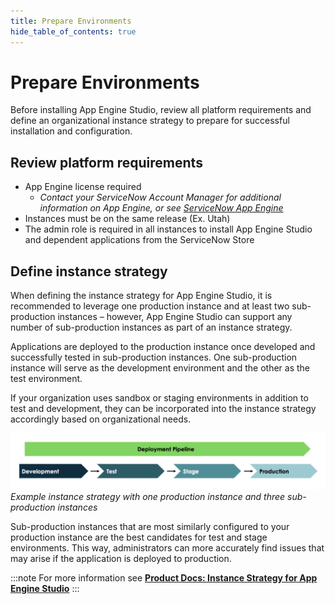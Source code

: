```yaml
---
title: Prepare Environments
hide_table_of_contents: true
---
```


# Prepare Environments

Before installing App Engine Studio, review all platform requirements and define an organizational instance strategy to prepare for successful installation and configuration.

## Review platform requirements
- App Engine license required
  - *Contact your ServiceNow Account Manager for additional information on App Engine, or see [ServiceNow App Engine](https://www.servicenow.com/products/now-platform-app-engine.html)*
- Instances must be on the same release (Ex. Utah)
- The admin role is required in all instances to install App Engine Studio and dependent applications from the ServiceNow Store

## Define instance strategy

When defining the instance strategy for App Engine Studio, it is recommended to leverage one production instance and at least two sub-production instances – however, App Engine Studio can support any number of sub-production instances as part of an instance strategy.

Applications are deployed to the production instance once developed and successfully tested in sub-production instances. One sub-production instance will serve as the development environment and the other as the test environment.

If your organization uses sandbox or staging environments in addition to test and development, they can be incorporated into the instance strategy accordingly based on organizational needs.

![relative](/img/lab-aemc/2023-07-07-12-06-36.png)
*Example instance strategy with one production instance and three sub-production instances*

Sub-production instances that are most similarly configured to your production instance are the best candidates for test and stage environments. This way, administrators can more accurately find issues that may arise if the application is deployed to production.

:::note
For more information see **[Product Docs: Instance Strategy for App Engine Studio](https://docs.servicenow.com/csh?topicname=aes-instance-strategy.html&version=latest)**
:::
